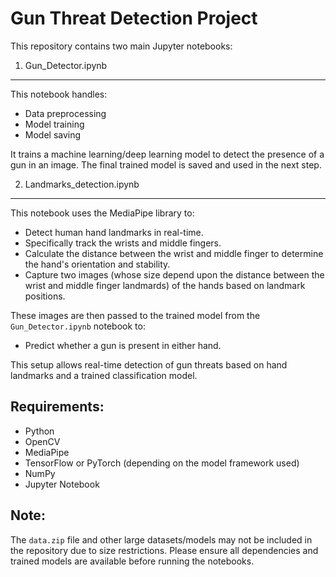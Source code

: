 Gun Threat Detection Project
============================

This repository contains two main Jupyter notebooks:

1. Gun_Detector.ipynb
----------------------
This notebook handles:
- Data preprocessing
- Model training
- Model saving

It trains a machine learning/deep learning model to detect the presence of a gun in an image. The final trained model is saved and used in the next step.

2. Landmarks_detection.ipynb
----------------------------
This notebook uses the MediaPipe library to:
- Detect human hand landmarks in real-time.
- Specifically track the wrists and middle fingers.
- Calculate the distance between the wrist and middle finger to determine the hand's orientation and stability.
- Capture two images (whose size depend upon the distance between the wrist and middle finger landmards) of the hands based on landmark positions.

These images are then passed to the trained model from the `Gun_Detector.ipynb` notebook to:
- Predict whether a gun is present in either hand.

This setup allows real-time detection of gun threats based on hand landmarks and a trained classification model.

Requirements:
-------------
- Python
- OpenCV
- MediaPipe
- TensorFlow or PyTorch (depending on the model framework used)
- NumPy
- Jupyter Notebook

Note:
-----
The `data.zip` file and other large datasets/models may not be included in the repository due to size restrictions. Please ensure all dependencies and trained models are available before running the notebooks.
